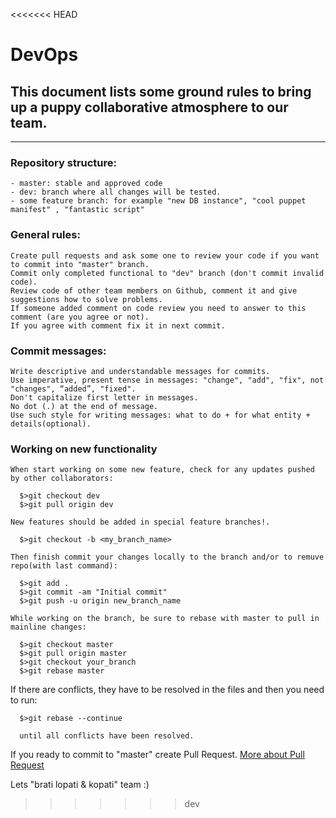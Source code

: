 <<<<<<< HEAD
# DevOps

## This document lists some ground rules to bring up a puppy collaborative atmosphere to our team.
---
### Repository structure:
    - master: stable and approved code
    - dev: branch where all changes will be tested. 
    - some feature branch: for example "new DB instance", "cool puppet manifest" , "fantastic script"   

### General rules:

    Create pull requests and ask some one to review your code if you want to commit into "master" branch.
    Commit only completed functional to "dev" branch (don't commit invalid code).
    Review code of other team members on Github, comment it and give suggestions how to solve problems.
    If someone added comment on code review you need to answer to this comment (are you agree or not).
    If you agree with comment fix it in next commit.

### Commit messages:

    Write descriptive and understandable messages for commits.
    Use imperative, present tense in messages: "change", "add", "fix", not "changes", “added”, "fixed".
    Don't capitalize first letter in messages.
    No dot (.) at the end of message.
    Use such style for writing messages: what to do + for what entity + details(optional). 

### Working on new functionality

    When start working on some new feature, check for any updates pushed by other collaborators:

      $>git checkout dev
      $>git pull origin dev

    New features should be added in special feature branches!. 

      $>git checkout -b <my_branch_name>

    Then finish commit your changes locally to the branch and/or to remuve repo(with last command):

      $>git add .
      $>git commit -am "Initial commit"
      $>git push -u origin new_branch_name

    While working on the branch, be sure to rebase with master to pull in mainline changes:

      $>git checkout master
      $>git pull origin master
      $>git checkout your_branch
      $>git rebase master

   If there are conflicts, they have to be resolved in the files and then you need to run:

      $>git rebase --continue

      until all conflicts have been resolved.
   
   If you ready to commit to "master" create Pull Request. [More about Pull Request](https://github.com/yangsu/pull-request-tutorial/blob/master/Readme.md)

Lets "brati lopati & kopati" team :)

>>>>>>> dev
